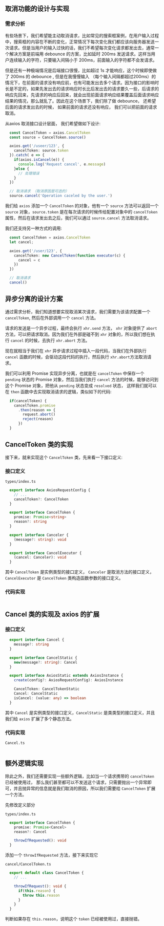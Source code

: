 ## 取消功能的设计与实现

### 需求分析

有些场景下，我们希望能主动取消请求，比如常见的搜索框案例，在用户输入过程中，搜索框的内容在不断的变化，正常情况下每次变化我们都应该向服务器发送一次请求。但是当用户的输入过快的话，我们不希望每次变化请求都发出去，通常一个解决方案是前端用 debounce 的方案，比如延时 200ms 发送请求。这样当用户连续输入的字符，只要输入间隔小于 200ms，前面输入的字符都不会发请求。

但是还有一种极端情况是后端接口很慢，比如超过 1s 才能响应，这个时候即使做了 200ms 的 debounce , 但是在我慢慢输入 （每个输入间隔都超过200ms）的情况下，在前面的请求没有响应前，也有可能发出去多个请求。因为接口的影响时长是不定的，如果先发出去的请求响应时长比后发出去的请求要久一些，后请求的响应先回来，先请求的响应后回来，就会出现前面请求响应结果覆盖后面请求响应结果的情况，那么就乱了。因此在这个场景下，我们除了做 debounce， 还希望后面的请求发出去的时候， 如果前面的请求还没有响应， 我们可以把前面的请求取消。

从axios 取消接口设计层面， 我们希望做如下设计:
```ts
  const CancelToken = axios.CancelToken
  const source = CancelToken.source()

  axios.get('/useer/123', {
    cancelToken: source.token
  }).catch( e => {
    if(axios.isCancel(e)) {
      console.log('Request cancel', e.message)
    }else {
      // 处理错误
    }
  })

  // 取消请求 （取消原因是可选的）
  source.cancel('Operation caceled by the user.')
```
我们给 `axios` 添加一个 `CancelToken` 的对象，他有一个 `source` 方法可以返回一个 `source` 对象，`source.token` 是在每次请求的时候传给配置对象中的 `cancelToken` 属性，然后在请求发出去之后，我们可以通过 `source.cancel` 方法取消请求。

我们还支持另一种方式的调用:

```ts
  const CancelToken = axios.CancelToken
  let cancel;

  axios.get('/user/123', {
    cancelToken: new CancelToken(function executor(c) {
      cancel = c
    })
  })

  // 取消请求
  cancel()
```

## 异步分离的设计方案

通过需求分析，我们知道想要实现取消某次请求，我们需要为该请求配置一个 `cancelToken`, 然后在外部调用一个 `cancel` 方法。

请求的发送是一个异步过程，最终会执行 `xhr.send` 方法， `xhr` 对象提供了 `abort` 方法，可以把请求取消。因为我们在外部是碰不到 `xhr` 对象的，所以我们想在执行 `cancel` 的时候，去执行 `xhr.abort` 方法。

现在就相当于我们在 `xhr` 异步请求过程中插入一段代码，当我们在外部执行 `cancel` 函数的时候，会驱动这段代码的执行，然后执行 `xhr.abort`方法取消请求。

我们可以利用 Promise 实现异步分离，也就是在 `cancelToken` 中保存一个 `pending` 状态的 Promise 对象，然后当我们执行 `cancel` 方法的时候，能够访问到这个 Promise 对象，把他从 `pending` 状态变成 `resolved` 状态， 这样我们就可以在 `then` 函数中去实现取消请求的逻辑，类似如下的代码:

```ts 
  if(cancelToken) {
    cancelToken.promise
      .then(reason => {
        request.abort()
        reject(reason)
      })
  }
```

## CancelToken 类的实现

接下来，就来实现这个 `CancelToken` 类，先来看一下接口定义:

### 接口定义

`types/index.ts`

```ts
  export interface AxiosRequestConfig {
    // ...
    cancelToken?: CancelToken
  }

  export interface CancelToken {
    promise: Promise<string>
    reason?: string
  }

  export interface Canceler {
    (message?: string): void
  }

  export interface CancelExecutor {
    (cancel: Canceler): void
  }
```

其中 `CancelToken` 是实例类型的接口定义， `Canceler` 是取消方法的接口定义， `CancelExecutor` 是 `CancelToken` 类构造函数参数的接口定义。

### 代码实现

```ts
```
## Cancel 类的实现及 axios 的扩展

### 接口定义

```ts
  export interface Cancel {
    message?: string
  }

  export interface CancelStatic {
    new(message?: string): Cancel
  }

  export interface AxiosStatic extends AxiosInstance {
    create(config?: AxiosRequestConfig): AxiosInstance

    CancelToken: CancelTokenStatic
    Cancel: CancelStatic
    isCancel: (value: any) => boolean
  }

```
其中 `Cancel` 是实例类型的接口定义，`CancelStatic` 是类类型的接口定义，并且我们给 `axios` 扩展了多个静态方法。

### 代码实现

`Cancel.ts`

```ts
```

## 额外逻辑实现

除此之外，我们还需要实现一些额外逻辑，比如当一个请求携带的 `cancelToken` 已经被使用过， 那么我们甚至都可以不发送这个请求，只需要抛出一个异常即可，并且抛异常的信息就是我们取消的原因，所以我们需要给 `CancelToken` 扩展一个方法。

先修改定义部分

`types/index.ts`

```ts
  export interface CancelToken {
    promise: Promise<Cancel>
    reason?: Cancel

    throwIfRequested(): void
  }
```

添加一个 `throwIfRequested` 方法，接下来实现它

`cancel/CancelToken.ts`

```ts
  export default class CancelToken {
    // ...

    throwIfRequest(): void {
      if(this.reason) {
        throw this.reason
      }
    }
  }
```

判断如果存在 `this.reason`，说明这个 `token` 已经被使用过，直接抛错。